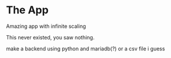 # The App
Amazing app with infinite scaling

This never existed, you saw nothing.

make a backend using python and mariadb(?) or a csv file i guess